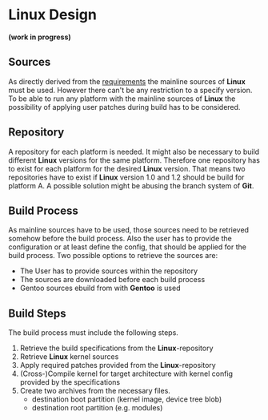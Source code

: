 # Linux Design
**(work in progress)**

## Sources 
As directly derived from the [requirements](../requirements.md) the mainline
sources of **Linux** must be used. However there can't be any restriction to a
specify version. To be able to run any platform with the mainline sources of
**Linux** the possibility of applying user patches during build has to be
considered.

## Repository
A repository for each platform is needed. It might also be necessary to build
different **Linux** versions for the same platform. Therefore one repository
has to exist for each platform for the desired **Linux** version. That means
two repositories have to exist if **Linux** version 1.0 and 1.2 should be build
for platform A. A possible solution might be abusing the branch system of
  **Git**.

## Build Process
As mainline sources have to be used, those sources need to be retrieved somehow
before the build process. Also the user has to provide the configuration or at
least define the config, that should be applied for the build process. Two
possible options to retrieve the sources are:

* The User has to provide sources within the repository
* The sources are downloaded before each build process
* Gentoo sources ebuild from with **Gentoo** is used

## Build Steps
The build process must include the following steps.

1. Retrieve the build specifications from the **Linux**-repository
1. Retrieve **Linux** kernel sources
1. Apply required patches provided from the **Linux**-repository
1. (Cross-)Compile kernel for target architecture with kernel config provided by
   the specifications
1. Create two archives from the necessary files.
    * destination boot partition (kernel image, device tree blob)
    * destination root partition (e.g. modules)

